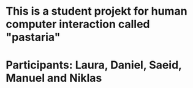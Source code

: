 # This is a student projekt for human computer interaction called "pastaria"
# 
# Participants: Laura, Daniel, Saeid, Manuel and Niklas
